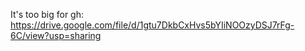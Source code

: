 It's too big for gh: https://drive.google.com/file/d/1gtu7DkbCxHvs5bYIiNOOzyDSJ7rFg-6C/view?usp=sharing
